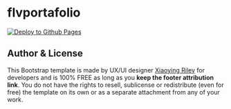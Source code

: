 # flvportafolio
[![Deploy to Github Pages](https://github.com/flvportafolio/flvportafolio.github.io/actions/workflows/deploy.yml/badge.svg?branch=master)](https://github.com/flvportafolio/flvportafolio.github.io/actions/workflows/deploy.yml)

## Author & License

This Bootstrap template is made by UX/UI designer [Xiaoying Riley](https://twitter.com/3rdwave_themes) for developers and is 100% FREE as long as you **keep the footer attribution link**. You do not have the rights to resell, sublicense or redistribute (even for free) the template on its own or as a separate attachment from any of your work.